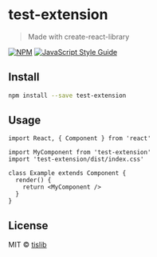 # test-extension

> Made with create-react-library

[![NPM](https://img.shields.io/npm/v/test-extension.svg)](https://www.npmjs.com/package/test-extension) [![JavaScript Style Guide](https://img.shields.io/badge/code_style-standard-brightgreen.svg)](https://standardjs.com)

## Install

```bash
npm install --save test-extension
```

## Usage

```tsx
import React, { Component } from 'react'

import MyComponent from 'test-extension'
import 'test-extension/dist/index.css'

class Example extends Component {
  render() {
    return <MyComponent />
  }
}
```

## License

MIT © [tislib](https://github.com/tislib)
